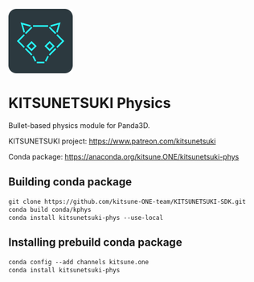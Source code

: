 ![logo](icon.png)

KITSUNETSUKI Physics
====================

Bullet-based physics module for Panda3D.

KITSUNETSUKI project: https://www.patreon.com/kitsunetsuki

Conda package: https://anaconda.org/kitsune.ONE/kitsunetsuki-phys


Building conda package
----------------------

```
git clone https://github.com/kitsune-ONE-team/KITSUNETSUKI-SDK.git
conda build conda/kphys
conda install kitsunetsuki-phys --use-local
```


Installing prebuild conda package
---------------------------------

```
conda config --add channels kitsune.one
conda install kitsunetsuki-phys
```
